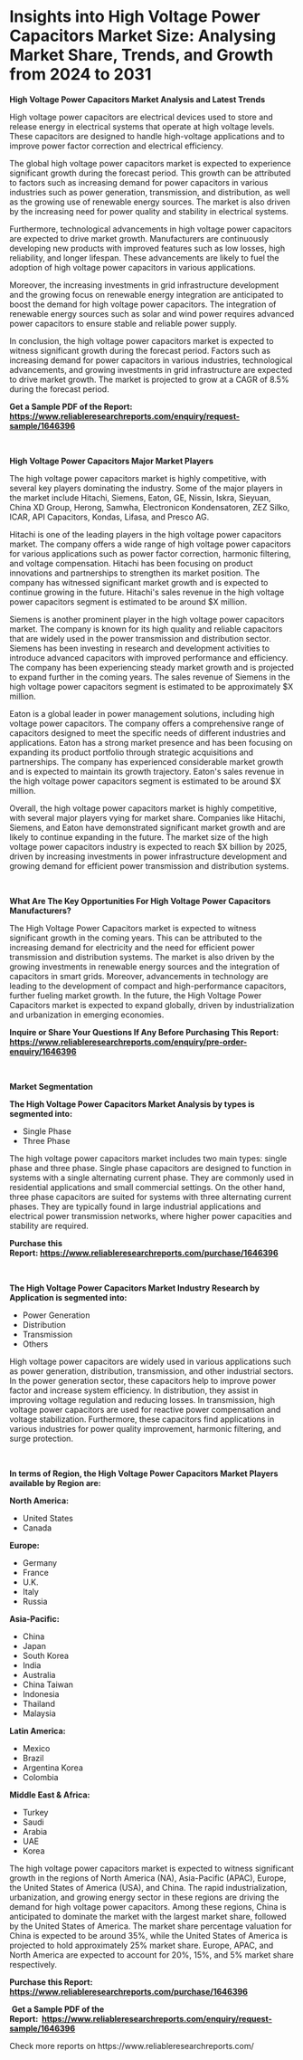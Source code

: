 <p><h1>Insights into High Voltage Power Capacitors Market Size: Analysing Market Share, Trends, and Growth from 2024 to 2031</h1></p><p><strong>High Voltage Power Capacitors Market Analysis and Latest Trends</strong></p>
<p><p>High voltage power capacitors are electrical devices used to store and release energy in electrical systems that operate at high voltage levels. These capacitors are designed to handle high-voltage applications and to improve power factor correction and electrical efficiency.</p><p>The global high voltage power capacitors market is expected to experience significant growth during the forecast period. This growth can be attributed to factors such as increasing demand for power capacitors in various industries such as power generation, transmission, and distribution, as well as the growing use of renewable energy sources. The market is also driven by the increasing need for power quality and stability in electrical systems.</p><p>Furthermore, technological advancements in high voltage power capacitors are expected to drive market growth. Manufacturers are continuously developing new products with improved features such as low losses, high reliability, and longer lifespan. These advancements are likely to fuel the adoption of high voltage power capacitors in various applications.</p><p>Moreover, the increasing investments in grid infrastructure development and the growing focus on renewable energy integration are anticipated to boost the demand for high voltage power capacitors. The integration of renewable energy sources such as solar and wind power requires advanced power capacitors to ensure stable and reliable power supply.</p><p>In conclusion, the high voltage power capacitors market is expected to witness significant growth during the forecast period. Factors such as increasing demand for power capacitors in various industries, technological advancements, and growing investments in grid infrastructure are expected to drive market growth. The market is projected to grow at a CAGR of 8.5% during the forecast period.</p></p>
<p><strong>Get a Sample PDF of the Report:&nbsp; <a href="https://www.reliableresearchreports.com/enquiry/request-sample/1646396">https://www.reliableresearchreports.com/enquiry/request-sample/1646396</a></strong></p>
<p>&nbsp;</p>
<p><strong>High Voltage Power Capacitors Major Market Players</strong></p>
<p><p>The high voltage power capacitors market is highly competitive, with several key players dominating the industry. Some of the major players in the market include Hitachi, Siemens, Eaton, GE, Nissin, Iskra, Sieyuan, China XD Group, Herong, Samwha, Electronicon Kondensatoren, ZEZ Silko, ICAR, API Capacitors, Kondas, Lifasa, and Presco AG.</p><p>Hitachi is one of the leading players in the high voltage power capacitors market. The company offers a wide range of high voltage power capacitors for various applications such as power factor correction, harmonic filtering, and voltage compensation. Hitachi has been focusing on product innovations and partnerships to strengthen its market position. The company has witnessed significant market growth and is expected to continue growing in the future. Hitachi's sales revenue in the high voltage power capacitors segment is estimated to be around $X million.</p><p>Siemens is another prominent player in the high voltage power capacitors market. The company is known for its high quality and reliable capacitors that are widely used in the power transmission and distribution sector. Siemens has been investing in research and development activities to introduce advanced capacitors with improved performance and efficiency. The company has been experiencing steady market growth and is projected to expand further in the coming years. The sales revenue of Siemens in the high voltage power capacitors segment is estimated to be approximately $X million.</p><p>Eaton is a global leader in power management solutions, including high voltage power capacitors. The company offers a comprehensive range of capacitors designed to meet the specific needs of different industries and applications. Eaton has a strong market presence and has been focusing on expanding its product portfolio through strategic acquisitions and partnerships. The company has experienced considerable market growth and is expected to maintain its growth trajectory. Eaton's sales revenue in the high voltage power capacitors segment is estimated to be around $X million.</p><p>Overall, the high voltage power capacitors market is highly competitive, with several major players vying for market share. Companies like Hitachi, Siemens, and Eaton have demonstrated significant market growth and are likely to continue expanding in the future. The market size of the high voltage power capacitors industry is expected to reach $X billion by 2025, driven by increasing investments in power infrastructure development and growing demand for efficient power transmission and distribution systems.</p></p>
<p>&nbsp;</p>
<p><strong>What Are The Key Opportunities For High Voltage Power Capacitors Manufacturers?</strong></p>
<p><p>The High Voltage Power Capacitors market is expected to witness significant growth in the coming years. This can be attributed to the increasing demand for electricity and the need for efficient power transmission and distribution systems. The market is also driven by the growing investments in renewable energy sources and the integration of capacitors in smart grids. Moreover, advancements in technology are leading to the development of compact and high-performance capacitors, further fueling market growth. In the future, the High Voltage Power Capacitors market is expected to expand globally, driven by industrialization and urbanization in emerging economies.</p></p>
<p><strong>Inquire or Share Your Questions If Any Before Purchasing This Report: <a href="https://www.reliableresearchreports.com/enquiry/pre-order-enquiry/1646396">https://www.reliableresearchreports.com/enquiry/pre-order-enquiry/1646396</a></strong></p>
<p>&nbsp;</p>
<p><strong>Market Segmentation</strong></p>
<p><strong>The High Voltage Power Capacitors Market Analysis by types is segmented into:</strong></p>
<p><ul><li>Single Phase</li><li>Three Phase</li></ul></p>
<p><p>The high voltage power capacitors market includes two main types: single phase and three phase. Single phase capacitors are designed to function in systems with a single alternating current phase. They are commonly used in residential applications and small commercial settings. On the other hand, three phase capacitors are suited for systems with three alternating current phases. They are typically found in large industrial applications and electrical power transmission networks, where higher power capacities and stability are required.</p></p>
<p><strong>Purchase this Report:&nbsp;<a href="https://www.reliableresearchreports.com/purchase/1646396">https://www.reliableresearchreports.com/purchase/1646396</a></strong></p>
<p>&nbsp;</p>
<p><strong>The High Voltage Power Capacitors Market Industry Research by Application is segmented into:</strong></p>
<p><ul><li>Power Generation</li><li>Distribution</li><li>Transmission</li><li>Others</li></ul></p>
<p><p>High voltage power capacitors are widely used in various applications such as power generation, distribution, transmission, and other industrial sectors. In the power generation sector, these capacitors help to improve power factor and increase system efficiency. In distribution, they assist in improving voltage regulation and reducing losses. In transmission, high voltage power capacitors are used for reactive power compensation and voltage stabilization. Furthermore, these capacitors find applications in various industries for power quality improvement, harmonic filtering, and surge protection.</p></p>
<p>&nbsp;</p>
<p><strong>In terms of Region, the High Voltage Power Capacitors Market Players available by Region are:</strong></p>
<p>
    <p> <strong> North America: </strong>
        <ul>
            <li>United States</li>
            <li>Canada</li>
        </ul>
        </p> 
    <p> <strong> Europe: </strong>
        <ul>
            <li>Germany</li>
            <li>France</li>
            <li>U.K.</li>
            <li>Italy</li>
            <li>Russia</li>
        </ul>
        </p> 
    <p> <strong> Asia-Pacific: </strong>
        <ul>
            <li>China</li>
            <li>Japan</li>
            <li>South Korea</li>
            <li>India</li>
            <li>Australia</li>
            <li>China Taiwan</li>
            <li>Indonesia</li>
            <li>Thailand</li>
            <li>Malaysia</li>
        </ul>
        </p> 
    <p> <strong> Latin America: </strong>
        <ul>
            <li>Mexico</li>
            <li>Brazil</li>
            <li>Argentina Korea</li>
            <li>Colombia</li>
        </ul>
        </p> 
    <p> <strong> Middle East & Africa: </strong>
        <ul>
            <li>Turkey</li>
            <li>Saudi</li>
            <li>Arabia</li>
            <li>UAE</li>
            <li>Korea</li>
        </ul>
    </p>
    </p>
<p><p>The high voltage power capacitors market is expected to witness significant growth in the regions of North America (NA), Asia-Pacific (APAC), Europe, the United States of America (USA), and China. The rapid industrialization, urbanization, and growing energy sector in these regions are driving the demand for high voltage power capacitors. Among these regions, China is anticipated to dominate the market with the largest market share, followed by the United States of America. The market share percentage valuation for China is expected to be around 35%, while the United States of America is projected to hold approximately 25% market share. Europe, APAC, and North America are expected to account for 20%, 15%, and 5% market share respectively.</p></p>
<p><strong>Purchase this Report: <a href="https://www.reliableresearchreports.com/purchase/1646396">https://www.reliableresearchreports.com/purchase/1646396</a></strong></p>
<p>&nbsp;<strong>Get a Sample PDF of the Report:&nbsp;&nbsp;<a href="https://www.reliableresearchreports.com/enquiry/request-sample/1646396">https://www.reliableresearchreports.com/enquiry/request-sample/1646396</a></strong></p>
<p><strong></strong></p>
<p>Check more reports on https://www.reliableresearchreports.com/</p>